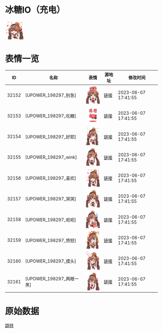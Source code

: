 # 冰糖IO（充电）

<img src="./cover.png" height="60" alt="cover" />

# 表情一览

|ID|名称|表情|源地址|修改时间|
|----|----|----|----|----|
|32152|[UPOWER_198297_别急]|<img src="./pic/032152_%5BUPOWER_198297_别急%5D.png" height="60" alt="别急"/>|[链接](http://i0.hdslb.com/bfs/garb/8fdd93967abc82712e101cdd203e50793f6caf63.png)|2023-06-07 17:41:55|
|32153|[UPOWER_198297_吃糖]|<img src="./pic/032153_%5BUPOWER_198297_吃糖%5D.png" height="60" alt="吃糖"/>|[链接](http://i0.hdslb.com/bfs/garb/d0a0b19aa663a9f0827b6663b921a7da30de6559.png)|2023-06-07 17:41:55|
|32154|[UPOWER_198297_好耶]|<img src="./pic/032154_%5BUPOWER_198297_好耶%5D.png" height="60" alt="好耶"/>|[链接](http://i0.hdslb.com/bfs/garb/04d866c4d7d396cee7af2f4ae6994a1d7a5c47ef.png)|2023-06-07 17:41:55|
|32155|[UPOWER_198297_wink]|<img src="./pic/032155_%5BUPOWER_198297_wink%5D.png" height="60" alt="wink"/>|[链接](http://i0.hdslb.com/bfs/garb/170c935fb6d2feb65e753e14adb3fc2db8ccf385.png)|2023-06-07 17:41:55|
|32156|[UPOWER_198297_喜欢]|<img src="./pic/032156_%5BUPOWER_198297_喜欢%5D.png" height="60" alt="喜欢"/>|[链接](http://i0.hdslb.com/bfs/garb/9ea602ff8da38906db252a0e10b33dc015487be7.png)|2023-06-07 17:41:55|
|32157|[UPOWER_198297_哭哭]|<img src="./pic/032157_%5BUPOWER_198297_哭哭%5D.png" height="60" alt="哭哭"/>|[链接](http://i0.hdslb.com/bfs/garb/3eb36a0b3c459f67ff06a545ef9d7a60a848326d.png)|2023-06-07 17:41:55|
|32158|[UPOWER_198297_呃呃]|<img src="./pic/032158_%5BUPOWER_198297_呃呃%5D.png" height="60" alt="呃呃"/>|[链接](http://i0.hdslb.com/bfs/garb/7c0f4f94a528705eb3cdf6c283fbd70cdc9abd3c.png)|2023-06-07 17:41:55|
|32159|[UPOWER_198297_愤怒]|<img src="./pic/032159_%5BUPOWER_198297_愤怒%5D.png" height="60" alt="愤怒"/>|[链接](http://i0.hdslb.com/bfs/garb/9fa995250c78d3f37e37c61001aac38147de84c8.png)|2023-06-07 17:41:55|
|32160|[UPOWER_198297_摸头]|<img src="./pic/032160_%5BUPOWER_198297_摸头%5D.png" height="60" alt="摸头"/>|[链接](http://i0.hdslb.com/bfs/garb/b5d29101b754c4e8978db2914d162333e6ee3f1b.png)|2023-06-07 17:41:55|
|32161|[UPOWER_198297_两眼一黑]|<img src="./pic/032161_%5BUPOWER_198297_两眼一黑%5D.png" height="60" alt="两眼一黑"/>|[链接](http://i0.hdslb.com/bfs/garb/9d663c213a10dee0f778054d385a82879b8884cc.png)|2023-06-07 17:41:55|

# 原始数据

[跳转](./raw.json)

